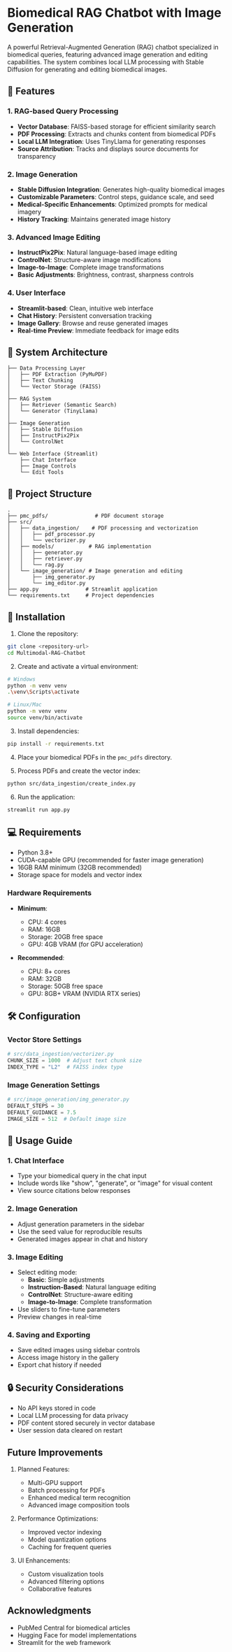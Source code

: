 # Biomedical RAG Chatbot with Image Generation

A powerful Retrieval-Augmented Generation (RAG) chatbot specialized in biomedical queries, featuring advanced image generation and editing capabilities. The system combines local LLM processing with Stable Diffusion for generating and editing biomedical images.

## 🌟 Features

### 1. RAG-based Query Processing
- **Vector Database**: FAISS-based storage for efficient similarity search
- **PDF Processing**: Extracts and chunks content from biomedical PDFs
- **Local LLM Integration**: Uses TinyLlama for generating responses
- **Source Attribution**: Tracks and displays source documents for transparency

### 2. Image Generation
- **Stable Diffusion Integration**: Generates high-quality biomedical images
- **Customizable Parameters**: Control steps, guidance scale, and seed
- **Medical-Specific Enhancements**: Optimized prompts for medical imagery
- **History Tracking**: Maintains generated image history

### 3. Advanced Image Editing
- **InstructPix2Pix**: Natural language-based image editing
- **ControlNet**: Structure-aware image modifications
- **Image-to-Image**: Complete image transformations
- **Basic Adjustments**: Brightness, contrast, sharpness controls

### 4. User Interface
- **Streamlit-based**: Clean, intuitive web interface
- **Chat History**: Persistent conversation tracking
- **Image Gallery**: Browse and reuse generated images
- **Real-time Preview**: Immediate feedback for image edits

## 🔧 System Architecture

```plaintext
├── Data Processing Layer
│   ├── PDF Extraction (PyMuPDF)
│   ├── Text Chunking
│   └── Vector Storage (FAISS)
│
├── RAG System
│   ├── Retriever (Semantic Search)
│   └── Generator (TinyLlama)
│
├── Image Generation
│   ├── Stable Diffusion
│   ├── InstructPix2Pix
│   └── ControlNet
│
└── Web Interface (Streamlit)
    ├── Chat Interface
    ├── Image Controls
    └── Edit Tools
```

## 📁 Project Structure

```plaintext
.
├── pmc_pdfs/               # PDF document storage
├── src/
│   ├── data_ingestion/    # PDF processing and vectorization
│   │   ├── pdf_processor.py
│   │   └── vectorizer.py
│   ├── models/           # RAG implementation
│   │   ├── generator.py
│   │   ├── retriever.py
│   │   └── rag.py
│   └── image_generation/ # Image generation and editing
│       ├── img_generator.py
│       └── img_editor.py
├── app.py               # Streamlit application
└── requirements.txt     # Project dependencies
```

## 🚀 Installation

1. Clone the repository:
```bash
git clone <repository-url>
cd Multimodal-RAG-Chatbot
```

2. Create and activate a virtual environment:
```bash
# Windows
python -m venv venv
.\venv\Scripts\activate

# Linux/Mac
python -m venv venv
source venv/bin/activate
```

3. Install dependencies:
```bash
pip install -r requirements.txt
```

4. Place your biomedical PDFs in the `pmc_pdfs` directory.

5. Process PDFs and create the vector index:
```bash
python src/data_ingestion/create_index.py
```

6. Run the application:
```bash
streamlit run app.py
```

## 💻 Requirements

- Python 3.8+
- CUDA-capable GPU (recommended for faster image generation)
- 16GB RAM minimum (32GB recommended)
- Storage space for models and vector index

### Hardware Requirements
- **Minimum**:
  - CPU: 4 cores
  - RAM: 16GB
  - Storage: 20GB free space
  - GPU: 4GB VRAM (for GPU acceleration)

- **Recommended**:
  - CPU: 8+ cores
  - RAM: 32GB
  - Storage: 50GB free space
  - GPU: 8GB+ VRAM (NVIDIA RTX series)

## 🛠️ Configuration

### Vector Store Settings
```python
# src/data_ingestion/vectorizer.py
CHUNK_SIZE = 1000  # Adjust text chunk size
INDEX_TYPE = "L2"  # FAISS index type
```

### Image Generation Settings
```python
# src/image_generation/img_generator.py
DEFAULT_STEPS = 30
DEFAULT_GUIDANCE = 7.5
IMAGE_SIZE = 512  # Default image size
```

## 🎯 Usage Guide

### 1. Chat Interface
- Type your biomedical query in the chat input
- Include words like "show", "generate", or "image" for visual content
- View source citations below responses

### 2. Image Generation
- Adjust generation parameters in the sidebar
- Use the seed value for reproducible results
- Generated images appear in chat and history

### 3. Image Editing
- Select editing mode:
  - **Basic**: Simple adjustments
  - **Instruction-Based**: Natural language editing
  - **ControlNet**: Structure-aware editing
  - **Image-to-Image**: Complete transformation
- Use sliders to fine-tune parameters
- Preview changes in real-time

### 4. Saving and Exporting
- Save edited images using sidebar controls
- Access image history in the gallery
- Export chat history if needed

## 🔒 Security Considerations

- No API keys stored in code
- Local LLM processing for data privacy
- PDF content stored securely in vector database
- User session data cleared on restart


##  Future Improvements

1. Planned Features:
   - Multi-GPU support
   - Batch processing for PDFs
   - Enhanced medical term recognition
   - Advanced image composition tools

2. Performance Optimizations:
   - Improved vector indexing
   - Model quantization options
   - Caching for frequent queries

3. UI Enhancements:
   - Custom visualization tools
   - Advanced filtering options
   - Collaborative features



##  Acknowledgments

- PubMed Central for biomedical articles
- Hugging Face for model implementations
- Streamlit for the web framework 

